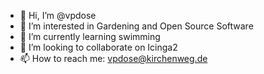 - 👋 Hi, I’m @vpdose
- 👀 I’m interested in Gardening and Open Source Software
- 🌱 I’m currently learning swimming
- 💞️ I’m looking to collaborate on Icinga2
- 📫 How to reach me: vpdose@kirchenweg.de

<!---
vpdose/vpdose is a ✨ special ✨ repository because its `README.md` (this file) appears on your GitHub profile.
You can click the Preview link to take a look at your changes.
--->
